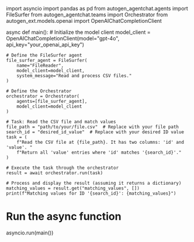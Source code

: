 import asyncio
import pandas as pd
from autogen_agentchat.agents import FileSurfer
from autogen_agentchat.teams import Orchestrator
from autogen_ext.models.openai import OpenAIChatCompletionClient

async def main():
    # Initialize the model client
    model_client = OpenAIChatCompletionClient(model="gpt-4o", api_key="your_openai_api_key")

    # Define the FileSurfer agent
    file_surfer_agent = FileSurfer(
        name="FileReader",
        model_client=model_client,
        system_message="Read and process CSV files."
    )

    # Define the Orchestrator
    orchestrator = Orchestrator(
        agents=[file_surfer_agent],
        model_client=model_client
    )

    # Task: Read the CSV file and match values
    file_path = "path/to/your/file.csv"  # Replace with your file path
    search_id = "desired_id_value"  # Replace with your desired ID value
    task = (
        f"Read the CSV file at {file_path}. It has two columns: 'id' and 'value'. "
        f"Return all 'value' entries where 'id' matches '{search_id}'."
    )

    # Execute the task through the orchestrator
    result = await orchestrator.run(task)

    # Process and display the result (assuming it returns a dictionary)
    matching_values = result.get("matching_values", [])
    print(f"Matching values for ID '{search_id}': {matching_values}")

# Run the async function
asyncio.run(main())
